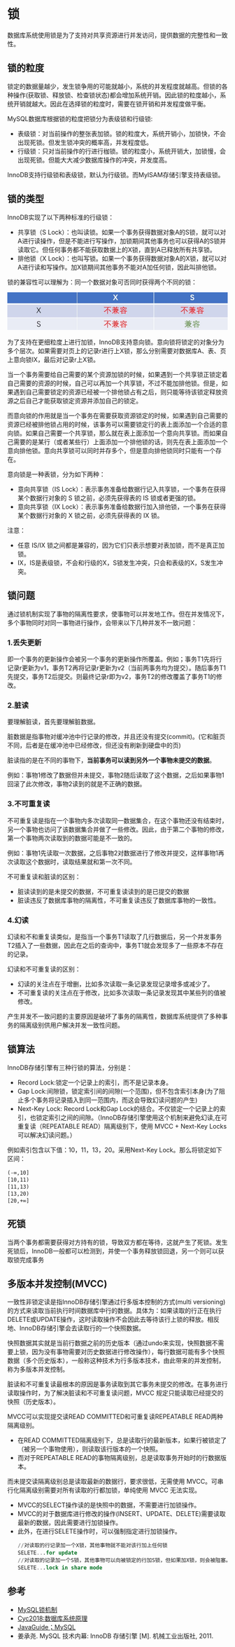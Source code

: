 # 锁
数据库系统使用锁是为了支持对共享资源进行并发访问，提供数据的完整性和一致性。


## 锁的粒度
锁定的数据量越少，发生锁争用的可能就越小，系统的并发程度就越高。但锁的各种操作(获取锁、释放锁、检查锁状态)都会增加系统开销。因此锁的粒度越小，系统开销就越大。因此在选择锁的粒度时，需要在锁开销和并发程度做平衡。

MySQL数据库根据锁的粒度把锁分为表级锁和行级锁:
* 表级锁：对当前操作的整张表加锁。锁的粒度大，系统开销小，加锁快，不会出现死锁。但发生锁冲突的概率高，并发程度低。
* 行级锁：只对当前操作的行进行枷锁。锁的粒度小，系统开销大，加锁慢，会出现死锁。但能大大减少数据库操作的冲突，并发度高。


InnoDB支持行级锁和表级锁，默认为行级锁。而MyISAM存储引擎支持表级锁。

## 锁的类型
InnoDB实现了以下两种标准的行级锁：
* 共享锁（S Lock）：也叫读锁。如果一个事务获得数据对象A的S锁，就可以对A进行读操作，但是不能进行写操作，加锁期间其他事务也可以获得A的S锁并读取它。但任何事务都不能获取数据上的X锁，直到A已释放所有共享锁。
* 排他锁（X Lock）：也叫写锁。如果一个事务获得数据对象A的X锁，就可以对A进行读和写操作。加X锁期间其他事务不能对A加任何锁，因此叫排他锁。

锁的兼容性可以理解为：同一个数据对象可否同时获得两个不同的锁：

![](锁的类型.jpg)

为了支持在更细粒度上进行加锁，InnoDB支持意向锁。意向锁将锁定的对象分为多个层次。如果需要对页上的记录r进行上X锁，那么分别需要对数据库A、表、页上意向锁IX，最后对记录r上X锁。

当一个事务需要给自己需要的某个资源加锁的时候，如果遇到一个共享锁正锁定着自己需要的资源的时候，自己可以再加一个共享锁，不过不能加排他锁。但是，如果遇到自己需要锁定的资源已经被一个排他锁占有之后，则只能等待该锁定释放资源之后自己才能获取锁定资源并添加自己的锁定。

而意向锁的作用就是当一个事务在需要获取资源锁定的时候，如果遇到自己需要的资源已经被排他锁占用的时候，该事务可以需要锁定行的表上面添加一个合适的意向锁。如果自己需要一个共享锁，那么就在表上面添加一个意向共享锁。而如果自己需要的是某行（或者某些行）上面添加一个排他锁的话，则先在表上面添加一个意向排他锁。意向共享锁可以同时并存多个，但是意向排他锁同时只能有一个存在。

意向锁是一种表锁，分为如下两种：
* 意向共享锁（IS Lock）：表示事务准备给数据行记入共享锁，一个事务在获得某个数据行对象的 S 锁之前，必须先获得表的 IS 锁或者更强的锁。
* 意向共享锁（IX Lock）：表示事务准备给数据行加入排他锁，一个事务在获得某个数据行对象的 X 锁之前，必须先获得表的 IX 锁。

注意：
* 任意 IS/IX 锁之间都是兼容的，因为它们只表示想要对表加锁，而不是真正加锁。
* IX，IS是表级锁，不会和行级的X，S锁发生冲突，只会和表级的X，S发生冲突。

## 锁问题
通过锁机制实现了事物的隔离性要求，使事物可以并发地工作。但在并发情况下，多个事物同时对同一事物进行操作，会带来以下几种并发不一致问题：

### 1.丢失更新
即一个事务的更新操作会被另一个事务的更新操作所覆盖。例如；事务T1先将行记录r更新为v1，事务T2再将记录r更新为v2（当前两事务均为提交）。随后事务T1先提交，事务T2后提交。则最终记录r即为v2，事务T2的修改覆盖了事务T1的修改。

### 2.脏读
要理解脏读，首先要理解脏数据。

脏数据是指事物对缓冲池中行记录的修改，并且还没有提交(commit)。(它和脏页不同，后者是在缓冲池中已经修改，但还没有刷新到硬盘中的页)

脏读指的是在不同的事物下，**当前事务可以读到另外一个事物未提交的数据**。

例如：事物1修改了数据但并未提交，事物2随后读取了这个数据，之后如果事物1回滚了此次修改，事物2读到的就是不正确的数据。

### 3.不可重复读
不可重复读是指在一个事物内多次读取同一数据集合，在这个事物还没有结束时，另一个事物也访问了该数据集合并做了一些修改。因此，由于第二个事物的修改，第一个事物两次读取到的数据可能是不一致的。

例如：事物1先读取一次数据，之后事物2对数据进行了修改并提交，这样事物1再次读取这个数据时，读取结果就和第一次不同。

不可重复读和脏读的区别：
* 脏读读到的是未提交的数据，不可重复读读到的是已提交的数据
* 脏读违反了数据库事物的隔离性，不可重复读违反了数据库事物的一致性。

### 4.幻读
幻读和不和重复读类似，是指当一个事务T1读取了几行数据后，另一个并发事务T2插入了一些数据，因此在之后的查询中，事务T1就会发现多了一些原本不存在的记录。

幻读和不可重复读的区别：
* 幻读的关注点在于增删，比如多次读取一条记录发现记录增多或减少了。
* 不可重复读的关注点在于修改，比如多次读取一条记录发现其中某些列的值被修改。

产生并发不一致问题的主要原因是破坏了事务的隔离性，数据库系统提供了多种事务的隔离级别供用户解决并发一致性问题。

## 锁算法
InnoDB存储引擎有三种行锁的算法，分别是：
* Record Lock:锁定一个记录上的索引，而不是记录本身。
* Gap Lock:间隙锁，锁定索引间的间隙(一个范围)，但不包含索引本身(为了阻止多个事务将记录插入到同一范围内，而这会导致幻读问题的产生)
* Next-Key Lock: Record Lock和Gap Lock的结合。不仅锁定一个记录上的索引，也锁定索引之间的间隙。（InnoDB存储引擎使用这个机制来避免幻读,在可重复读（REPEATABLE READ）隔离级别下，使用 MVCC + Next-Key Locks 可以解决幻读问题。）

例如索引包含以下值：10，11，13，20。采用Next-Key Lock。那么将锁定如下区间：

    (-∞,10]
    [10,11)
    [11,13)
    [13,20)
    [20,+∞]

## 死锁
当两个事务都需要获得对方持有的锁，导致双方都在等待，这就产生了死锁。发生死锁后，InnoDB一般都可以检测到，并使一个事务释放锁回退，另一个则可以获取锁完成事务

## 多版本并发控制(MVCC)
一致性非锁定读是指InnoDB存储引擎通过行多版本控制的方式(multi versioning)的方式来读取当前执行时间数据库中行的数据。具体为：如果读取的行正在执行DELETE或UPDATE操作，这时读取操作不会因此去等待该行上锁的释放。相反地、InnoDB存储引擎会去读取行的一个快照数据。

快照数据其实就是当前行数据之前的历史版本（通过undo来实现，快照数据不需要上锁，因为没有事物需要对历史数据进行修改操作），每行数据可能有多个快照数据（多个历史版本），一般称这种技术为行多版本技术，由此带来的并发控制，称为多版本并发控制。

脏读和不可重复读最根本的原因是事务读取到其它事务未提交的修改。在事务进行读取操作时，为了解决脏读和不可重复读问题，MVCC 规定只能读取已经提交的快照（历史版本）。

MVCC可以实现提交读READ COMMITTED和可重复读REPEATABLE READ两种隔离级别。
* 在READ COMMITTED隔离级别下，总是读取行的最新版本，如果行被锁定了（被另一个事物使用），则读取该行版本的一个快照。
* 而对于REPEATABLE READ的事物隔离级别，总是读取事务开始时的行数据版本。

而未提交读隔离级别总是读取最新的数据行，要求很低，无需使用 MVCC。可串行化隔离级别需要对所有读取的行都加锁，单纯使用 MVCC 无法实现。

* MVCC的SELECT操作读的是快照中的数据，不需要进行加锁操作。
* MVCC的对于数据库进行修改的操作(INSERT、UPDATE、DELETE)需要读取最新的数据，因此需要进行加锁操作。
* 此外，在进行SELETE操作时，可以强制指定进行加锁操作。
  ```sql
  //对读取的行记录加一个X锁，其他事物就不能对该行加上任何锁
  SELETE...for update
  //对读取的记录加一个S锁，其他事物可以向被锁定的行加S锁，但如果加X锁，则会被阻塞。
  SELETE...lock in share mode
  ```

## 参考
* [MySQL锁机制](https://blog.csdn.net/qq_34337272/article/details/80611486)
* [Cyc2018:数据库系统原理](https://github.com/CyC2018/CS-Notes/blob/master/notes/%E6%95%B0%E6%8D%AE%E5%BA%93%E7%B3%BB%E7%BB%9F%E5%8E%9F%E7%90%86.md)
* [JavaGuide；MySQL](https://github.com/Snailclimb/JavaGuide/blob/master/docs/database/MySQL.md#%E9%94%81%E6%9C%BA%E5%88%B6%E4%B8%8Einnodb%E9%94%81%E7%AE%97%E6%B3%95)
* 姜承尧. MySQL 技术内幕: InnoDB 存储引擎 [M]. 机械工业出版社, 2011.
